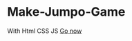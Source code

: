 # Make-Jumpo-Game
With Html CSS JS
[Go now](https://anuragdw710.github.io/Make-Jumpo-Game/index.html)
